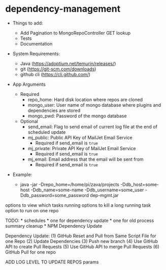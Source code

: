 # dependency-management

* Things to add:
    * Add Pagination to MongoRepoController GET lookup
    * Tests
    * Documentation

* System Requirements:
    * Java (https://adoptium.net/temurin/releases/)
    * git (https://git-scm.com/downloads)
    * github cli (https://cli.github.com/)

* App Arguments
    * Required
        * repo_home: Hard disk location where repos are cloned
        * mongo_user: User name of mongo database where plugins and dependencies are stored
        * mongo_pwd: Password of the mongo database
    * Optional
        * send_email: Flag to send email of current log file at the end of scheduled update
        * mj_public: Public API Key of MailJet Email Service
            * Required if send_email is `true`
        * mj_private: Private API Key of MailJet Email Service
            * Required if send_email is `true`
        * mj_email: Email address that the email will be sent from
            * Required if send_email is `true`

* Example:
    * java -jar -Drepo_home=/home/pi/zava/projects -Ddb_host=some-host -Ddb_name=some-name -Ddb_username=some_user -Ddb_password=some_password dep-mgmt.jar


options to view which tasks running
options to kill a long running task
option to run on one repo

TODO:
    * schedules
        * one for dependency update
        * one for old process summary cleanup
    * NPM Dependency Update

Dependency Update:
(1) GitHub Reset and Pull from Same Script File for one Repo
(2) Update Dependencies
(3) Push new branch
(4) Use GitHub API to create Pull Requests
(5) Use GitHub API to merge Pull Requests
(6) GitHub Pull for one repo

ADD LOG LEVEL TO UPDATE REPOS params
